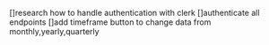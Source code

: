 []research how to handle authentication with clerk
[]authenticate all endpoints
[]add timeframe button to change data from monthly,yearly,quarterly
